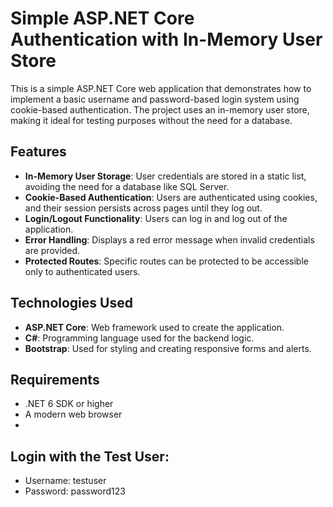 # Simple ASP.NET Core Authentication with In-Memory User Store

This is a simple ASP.NET Core web application that demonstrates how to implement a basic username and password-based login system using cookie-based authentication. The project uses an in-memory user store, making it ideal for testing purposes without the need for a database.

## Features
- **In-Memory User Storage**: User credentials are stored in a static list, avoiding the need for a database like SQL Server.
- **Cookie-Based Authentication**: Users are authenticated using cookies, and their session persists across pages until they log out.
- **Login/Logout Functionality**: Users can log in and log out of the application.
- **Error Handling**: Displays a red error message when invalid credentials are provided.
- **Protected Routes**: Specific routes can be protected to be accessible only to authenticated users.

## Technologies Used
- **ASP.NET Core**: Web framework used to create the application.
- **C#**: Programming language used for the backend logic.
- **Bootstrap**: Used for styling and creating responsive forms and alerts.

## Requirements
- .NET 6 SDK or higher
- A modern web browser
- 
## Login with the Test User:
- Username: testuser
- Password: password123

